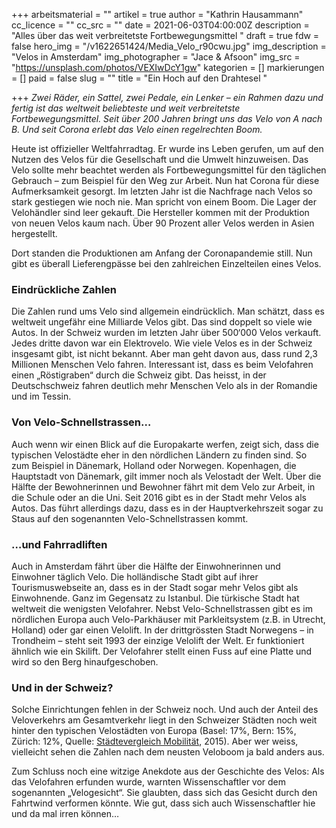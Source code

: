 +++
arbeitsmaterial = ""
artikel = true
author = "Kathrin Hausammann"
cc_licence = ""
cc_src = ""
date = 2021-06-03T04:00:00Z
description = "Alles über das weit verbreitetste Fortbewegungsmittel "
draft = true
fdw = false
hero_img = "/v1622651424/Media_Velo_r90cwu.jpg"
img_description = "Velos in Amsterdam"
img_photographer = "Jace & Afsoon"
img_src = "https://unsplash.com/photos/VEXIwDcY1gw"
kategorien = []
markierungen = []
paid = false
slug = ""
title = "Ein Hoch auf den Drahtesel "

+++
_Zwei Räder, ein Sattel, zwei Pedale, ein Lenker – ein Rahmen dazu und fertig ist das weltweit beliebteste und weit verbreitetste Fortbewegungsmittel. Seit über 200 Jahren bringt uns das Velo von A nach B. Und seit Corona erlebt das Velo einen regelrechten Boom._

Heute ist offizieller Weltfahrradtag. Er wurde ins Leben gerufen, um auf den Nutzen des Velos für die Gesellschaft und die Umwelt hinzuweisen. Das Velo sollte mehr beachtet werden als Fortbewegungsmittel für den täglichen Gebrauch – zum Beispiel für den Weg zur Arbeit. Nun hat Corona für diese Aufmerksamkeit gesorgt. Im letzten Jahr ist die Nachfrage nach Velos so stark gestiegen wie noch nie. Man spricht von einem Boom. Die Lager der Velohändler sind leer gekauft. Die Hersteller kommen mit der Produktion von neuen Velos kaum nach. Über 90 Prozent aller Velos werden in Asien hergestellt.

Dort standen die Produktionen am Anfang der Coronapandemie still. Nun gibt es überall Lieferengpässe bei den zahlreichen Einzelteilen eines Velos.

### Eindrückliche Zahlen

Die Zahlen rund ums Velo sind allgemein eindrücklich. Man schätzt, dass es weltweit ungefähr eine Milliarde Velos gibt. Das sind doppelt so viele wie Autos. In der Schweiz wurden im letzten Jahr über 500‘000 Velos verkauft. Jedes dritte davon war ein Elektrovelo. Wie viele Velos es in der Schweiz insgesamt gibt, ist nicht bekannt. Aber man geht davon aus, dass rund 2,3 Millionen Menschen Velo fahren. Interessant ist, dass es beim Velofahren einen „Röstigraben“ durch die Schweiz gibt. Das heisst, in der Deutschschweiz fahren deutlich mehr Menschen Velo als in der Romandie und im Tessin.

### Von Velo-Schnellstrassen…

Auch wenn wir einen Blick auf die Europakarte werfen, zeigt sich, dass die typischen Velostädte eher in den nördlichen Ländern zu finden sind. So zum Beispiel in Dänemark, Holland oder Norwegen. Kopenhagen, die Hauptstadt von Dänemark, gilt immer noch als Velostadt der Welt. Über die Hälfte der Bewohnerinnen und Bewohner fährt mit dem Velo zur Arbeit, in die Schule oder an die Uni. Seit 2016 gibt es in der Stadt mehr Velos als Autos. Das führt allerdings dazu, dass es in der Hauptverkehrszeit sogar zu Staus auf den sogenannten Velo-Schnellstrassen kommt.

### …und Fahrradliften

Auch in Amsterdam fährt über die Hälfte der Einwohnerinnen und Einwohner täglich Velo. Die holländische Stadt gibt auf ihrer Tourismuswebseite an, dass es in der Stadt sogar mehr Velos gibt als Einwohnende. Ganz im Gegensatz zu Istanbul. Die türkische Stadt hat weltweit die wenigsten Velofahrer. Nebst Velo-Schnellstrassen gibt es im nördlichen Europa auch Velo-Parkhäuser mit Parkleitsystem (z.B. in Utrecht, Holland) oder gar einen Velolift. In der drittgrössten Stadt Norwegens – in Trondheim – steht seit 1993 der einzige Velolift der Welt. Er funktioniert ähnlich wie ein Skilift. Der Velofahrer stellt einen Fuss auf eine Platte und wird so den Berg hinaufgeschoben.

### Und in der Schweiz?

Solche Einrichtungen fehlen in der Schweiz noch. Und auch der Anteil des Veloverkehrs am Gesamtverkehr liegt in den Schweizer Städten noch weit hinter den typischen Velostädten von Europa (Basel: 17%, Bern: 15%, Zürich: 12%, Quelle: [Städtevergleich Mobilität](https://skm-cvm.ch/cmsfiles/stadtevergleich_mobilitat_2015_1.pdf), 2015). Aber wer weiss, vielleicht sehen die Zahlen nach dem neusten Veloboom ja bald anders aus.

Zum Schluss noch eine witzige Anekdote aus der Geschichte des Velos: Als das Velofahren erfunden wurde, warnten Wissenschaftler vor dem sogenannten „Velogesicht“. Sie glaubten, dass sich das Gesicht durch den Fahrtwind verformen könnte. Wie gut, dass sich auch Wissenschaftler hie und da mal irren können…